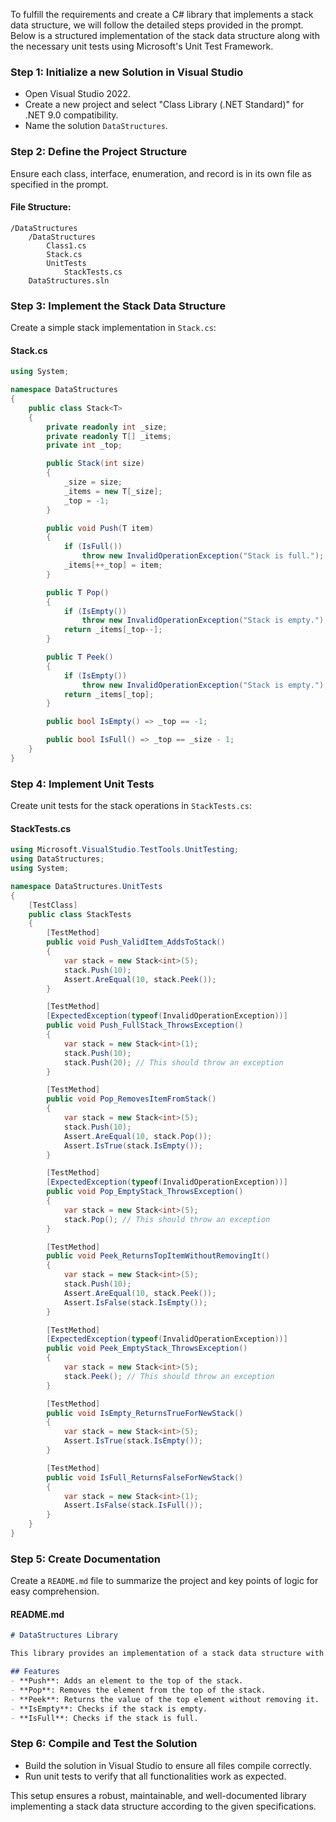 ﻿ To fulfill the requirements and create a C# library that implements a stack data structure, we will follow the detailed steps provided in the prompt. Below is a structured implementation of the stack data structure along with the necessary unit tests using Microsoft's Unit Test Framework.

### Step 1: Initialize a new Solution in Visual Studio
- Open Visual Studio 2022.
- Create a new project and select "Class Library (.NET Standard)" for .NET 9.0 compatibility.
- Name the solution `DataStructures`.

### Step 2: Define the Project Structure
Ensure each class, interface, enumeration, and record is in its own file as specified in the prompt.

#### File Structure:
```
/DataStructures
    /DataStructures
        Class1.cs
        Stack.cs
        UnitTests
            StackTests.cs
    DataStructures.sln
```

### Step 3: Implement the Stack Data Structure
Create a simple stack implementation in `Stack.cs`:

#### Stack.cs
```csharp
using System;

namespace DataStructures
{
    public class Stack<T>
    {
        private readonly int _size;
        private readonly T[] _items;
        private int _top;

        public Stack(int size)
        {
            _size = size;
            _items = new T[_size];
            _top = -1;
        }

        public void Push(T item)
        {
            if (IsFull())
                throw new InvalidOperationException("Stack is full.");
            _items[++_top] = item;
        }

        public T Pop()
        {
            if (IsEmpty())
                throw new InvalidOperationException("Stack is empty.");
            return _items[_top--];
        }

        public T Peek()
        {
            if (IsEmpty())
                throw new InvalidOperationException("Stack is empty.");
            return _items[_top];
        }

        public bool IsEmpty() => _top == -1;

        public bool IsFull() => _top == _size - 1;
    }
}
```

### Step 4: Implement Unit Tests
Create unit tests for the stack operations in `StackTests.cs`:

#### StackTests.cs
```csharp
using Microsoft.VisualStudio.TestTools.UnitTesting;
using DataStructures;
using System;

namespace DataStructures.UnitTests
{
    [TestClass]
    public class StackTests
    {
        [TestMethod]
        public void Push_ValidItem_AddsToStack()
        {
            var stack = new Stack<int>(5);
            stack.Push(10);
            Assert.AreEqual(10, stack.Peek());
        }

        [TestMethod]
        [ExpectedException(typeof(InvalidOperationException))]
        public void Push_FullStack_ThrowsException()
        {
            var stack = new Stack<int>(1);
            stack.Push(10);
            stack.Push(20); // This should throw an exception
        }

        [TestMethod]
        public void Pop_RemovesItemFromStack()
        {
            var stack = new Stack<int>(5);
            stack.Push(10);
            Assert.AreEqual(10, stack.Pop());
            Assert.IsTrue(stack.IsEmpty());
        }

        [TestMethod]
        [ExpectedException(typeof(InvalidOperationException))]
        public void Pop_EmptyStack_ThrowsException()
        {
            var stack = new Stack<int>(5);
            stack.Pop(); // This should throw an exception
        }

        [TestMethod]
        public void Peek_ReturnsTopItemWithoutRemovingIt()
        {
            var stack = new Stack<int>(5);
            stack.Push(10);
            Assert.AreEqual(10, stack.Peek());
            Assert.IsFalse(stack.IsEmpty());
        }

        [TestMethod]
        [ExpectedException(typeof(InvalidOperationException))]
        public void Peek_EmptyStack_ThrowsException()
        {
            var stack = new Stack<int>(5);
            stack.Peek(); // This should throw an exception
        }

        [TestMethod]
        public void IsEmpty_ReturnsTrueForNewStack()
        {
            var stack = new Stack<int>(5);
            Assert.IsTrue(stack.IsEmpty());
        }

        [TestMethod]
        public void IsFull_ReturnsFalseForNewStack()
        {
            var stack = new Stack<int>(1);
            Assert.IsFalse(stack.IsFull());
        }
    }
}
```

### Step 5: Create Documentation
Create a `README.md` file to summarize the project and key points of logic for easy comprehension.

#### README.md
```markdown
# DataStructures Library

This library provides an implementation of a stack data structure with push, pop, peek, isEmpty, and isFull operations. It adheres to the specified coding style and includes comprehensive comments for non-trivial logic.

## Features
- **Push**: Adds an element to the top of the stack.
- **Pop**: Removes the element from the top of the stack.
- **Peek**: Returns the value of the top element without removing it.
- **IsEmpty**: Checks if the stack is empty.
- **IsFull**: Checks if the stack is full.
```

### Step 6: Compile and Test the Solution
- Build the solution in Visual Studio to ensure all files compile correctly.
- Run unit tests to verify that all functionalities work as expected.

This setup ensures a robust, maintainable, and well-documented library implementing a stack data structure according to the given specifications.